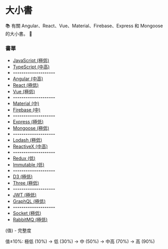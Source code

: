 # 大小書

:books: 有關 Angular、React、Vue、Material、Firebase、Express 和 Mongoose 的大小書。 :memo:

### 書單

* [JavaScript (極低)](https://github.com/Shyam-Chen/Big-Little-Books/blob/master/JavaScript.md)
* [TypeScript (中高)](https://github.com/Shyam-Chen/Big-Little-Books/blob/master/TypeScript.md)
* **--------------------**
* [Angular (中高)](https://github.com/Shyam-Chen/Big-Little-Books/blob/master/Angular/README.md)
* [React (極低)](https://github.com/Shyam-Chen/Big-Little-Books/blob/master/React/README.md)
* [Vue (極低)](https://github.com/Shyam-Chen/Big-Little-Books/blob/master/Vue/README.md)
* **--------------------**
* [Material (中)](https://github.com/Shyam-Chen/Big-Little-Books/blob/master/Material.md)
* [Firebase (中)](https://github.com/Shyam-Chen/Big-Little-Books/blob/master/Firebase.md)
* **--------------------**
* [Express (極低)](https://github.com/Shyam-Chen/Big-Little-Books/blob/master/Express.md)
* [Mongoose (極低)](https://github.com/Shyam-Chen/Big-Little-Books/blob/master/Mongoose.md)
* **--------------------**
* [Lodash (極低)](https://github.com/Shyam-Chen/Big-Little-Books/blob/master/Lodash.md)
* [ReactiveX (中高)](https://github.com/Shyam-Chen/Big-Little-Books/blob/master/ReactiveX.md)
* **--------------------**
* [Redux (低)](https://github.com/Shyam-Chen/Big-Little-Books/blob/master/Redux.md)
* [Immutable (低)](https://github.com/Shyam-Chen/Big-Little-Books/blob/master/Immutable.md)
* **--------------------**
* [D3 (極低)](https://github.com/Shyam-Chen/Big-Little-Books/blob/master/D3.md)
* [Three (極低)](https://github.com/Shyam-Chen/Big-Little-Books/blob/master/Three.md)
* **--------------------**
* [JWT (極低)](https://github.com/Shyam-Chen/Big-Little-Books/blob/master/JWT.md)
* [GraphQL (極低)](https://github.com/Shyam-Chen/Big-Little-Books/blob/master/GraphQL.md)
* **--------------------**
* [Socket (極低)](https://github.com/Shyam-Chen/Big-Little-Books/blob/master/Socket.md)
* [RabbitMQ (極低)](https://github.com/Shyam-Chen/Big-Little-Books/blob/master/RabbitMQ.md)

(值) - 完整度

值±10%: 極低 (10%) -> 低 (30%) -> 中 (50%) -> 中高 (70%) -> 高 (90%)
